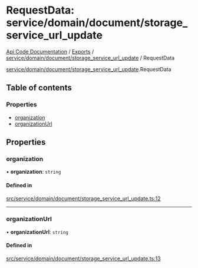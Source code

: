 # RequestData: service/domain/document/storage_service_url_update
[Api Code Documentation](../README.md) / [Exports](../modules.md) / [service/domain/document/storage\_service\_url\_update](../modules/service_domain_document_storage_service_url_update.md) / RequestData

[service/domain/document/storage\_service\_url\_update](../modules/service_domain_document_storage_service_url_update.md).RequestData

## Table of contents

### Properties

- [organization](service_domain_document_storage_service_url_update.RequestData.md#organization)
- [organizationUrl](service_domain_document_storage_service_url_update.RequestData.md#organizationurl)

## Properties

### organization

• **organization**: `string`

#### Defined in

[src/service/domain/document/storage_service_url_update.ts:12](https://github.com/openkfw/TruBudget/blob/92640998/api/src/service/domain/document/storage_service_url_update.ts#L12)

___

### organizationUrl

• **organizationUrl**: `string`

#### Defined in

[src/service/domain/document/storage_service_url_update.ts:13](https://github.com/openkfw/TruBudget/blob/92640998/api/src/service/domain/document/storage_service_url_update.ts#L13)
